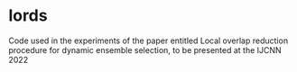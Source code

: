 # lords
Code used in the experiments of the paper entitled Local overlap reduction procedure for dynamic ensemble selection, to be presented at the IJCNN 2022
